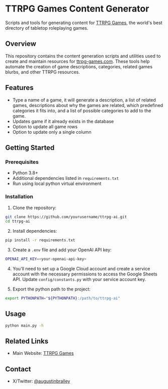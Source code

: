 # TTRPG Games Content Generator

Scripts and tools for generating content for [TTRPG Games](https://ttrpg-games.com), the world's best directory of tabletop roleplaying games.

## Overview

This repository contains the content generation scripts and utilities used to create and maintain resources for [ttrpg-games.com](https://ttrpg-games.com). These tools help automate the creation of game descriptions, categories, related games blurbs, and other TTRPG resources.

## Features

- Type a name of a game, it will generate a description, a list of related games, descriptions about why the games are related, which predefined categories it fits into, and a list of possible categories to add to the game.
- Updates game if it already exists in the database
- Option to update all game rows
- Option to update only a single column

## Getting Started

### Prerequisites

- Python 3.8+
- Additional dependencies listed in `requirements.txt`
- Run using local python virtual environment

### Installation

1. Clone the repository:

```bash
git clone https://github.com/yourusername/ttrpg-ai.git
cd ttrpg-ai
```

2. Install dependencies:

```bash
pip install -r requirements.txt
```

3. Create a `.env` file and add your OpenAI API key:

```bash
OPENAI_API_KEY=<your-openai-api-key>
```

4. You'll need to set up a Google Cloud account and create a service account with the necessary permissions to access the Google Sheets API. Update `config/constants.py` with your service account key.

5. Export the python path to the project:

```bash
export PYTHONPATH="${PYTHONPATH}:/path/to/ttrpg-ai"
```

## Usage

```bash
python main.py -h
```


## Related Links

- Main Website: [TTRPG Games](https://ttrpg-games.com)

## Contact

- X/Twitter: [@augustinbralley](https://x.com/augustinbralley)

